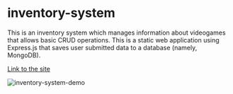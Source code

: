 # inventory-system

This is an inventory system which manages information about videogames that allows basic CRUD operations. This is a static web application using Express.js that saves user submitted data to a database (namely, MongoDB).

[Link to the site](https://inventory-system-jr1m.onrender.com)

![inventory-system-demo](https://github.com/user-attachments/assets/e9175650-b80f-4514-91ee-ef08cf8aea8b)
